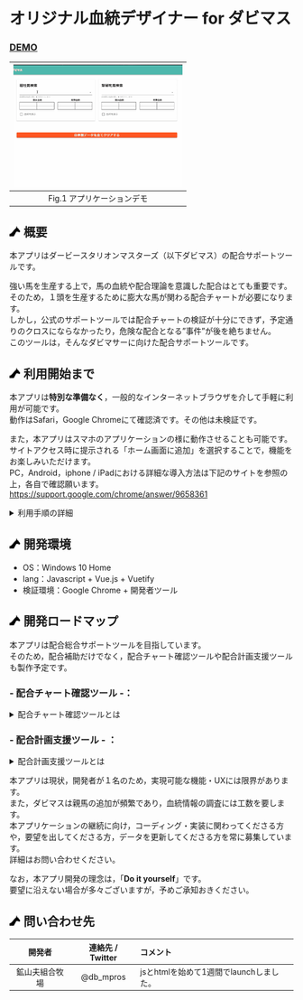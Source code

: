 # オリジナル血統デザイナー for ダビマス
### <b><U>DEMO</U></b>

|<img src="assets/Demo.gif" width=300px>| 
|:--:| 
| Fig.1 アプリケーションデモ |

## <img src="assets/uma.png" width=20px> 概要
本アプリはダービースタリオンマスターズ（以下ダビマス）の配合サポートツールです。


強い馬を生産する上で，馬の血統や配合理論を意識した配合はとても重要です。<br>
そのため，１頭を生産するために膨大な馬が関わる配合チャートが必要になります。<br>
しかし，公式のサポートツールでは配合チャートの検証が十分にできず，予定通りのクロスにならなかったり，危険な配合となる”事件”が後を絶ちません。<br>
このツールは，そんなダビマサーに向けた配合サポートツールです。<br>


## <img src="assets/uma.png" width=20px> 利用開始まで
本アプリは<b>特別な準備なく</b>，一般的なインターネットブラウザを介して手軽に利用が可能です。<br>
動作はSafari，Google Chromeにて確認済です。その他は未検証です。<br>

また，本アプリはスマホのアプリケーションの様に動作させることも可能です。<br>
サイトアクセス時に提示される「ホーム画面に追加」を選択することで，機能をお楽しみいただけます。<br>
PC，Android，iphone / iPadにおける詳細な導入方法は下記のサイトを参照の上，各自で確認願います。<br>
https://support.google.com/chrome/answer/9658361

<details><summary> 利用手順の詳細 </summary>


## <img src="assets/uma.png" width=20px> 利用方法
本アプリの画面をFig.2に示します。<br>
このうち，③ 産駒確認フィールド，④産駒登録フィールドは初期状態では描画されていません。<br>
| <img src="assets/field.png" width=256px alt="配合ツール">| 
|:--:| 
| Fig.2 操作画面 |

### -手順-
1. 馬名選択フィールドに，配合したい両親の名前を入力し選択
2. 両親が選択された場合，産駒確認フィールド，産駒登録フィールドが自動で描画
3. 産駒確認フィールドにて，配合理論（完璧な配合，面白い配合等）やクロス，血統等を確認
4. 産駒を親馬とする場合，産駒登録フィールド「産駒名入力」に名前を入力
5. "★ (産駒名)が正常に登録されました"と表示されれば，登録完了
6. 産駒を削除する場合，「自家製データをすべてクリアする」を選択

### -諸注意-

* 産駒は，Webブラウザ本体のローカルデータベースに保存されます。<br>このため，ブラウザのキャッシュクリア等で登録された産駒が消える可能性があります。
* 結果や産駒情報のバックアップ・ダウンロード機能は今のところ実装を予定しておりません。
* 配合結果は作成者が推測したアルゴリズムに基づくため，ゲーム内結果と異なる場合があります。
* 配合ミス等，本アプリケーションの結果に起因する如何なる被害に対しても，作成者はその責を負うものではありません。個人の判断に基づき利用してください。

</details>


## <img src="assets/uma.png" width=20px> 開発環境
* OS：Windows 10 Home
* lang：Javascript + Vue.js + Vuetify
* 検証環境：Google Chrome + 開発者ツール


## <img src="assets/uma.png" width=20px> 開発ロードマップ
本アプリは配合総合サポートツールを目指しています。<br>
そのため，配合補助だけでなく，配合チャート確認ツールや配合計画支援ツールも製作予定です。<br>



### - <b>配合チャート確認ツール</b> -：

<details><summary>配合チャート確認ツールとは</summary>
ゲーム内の配合掲示板のように「どの馬を，いつ掛け合わせるか」が一目で分かるツールです。<br>
現在開発は未着手ですが，クロス間違いや危険な配合予防には「配合シミュレータ」と「配合チャート確認ツール」が一体となることが重要だと考えており，今後の実装を予定しています。<br>
  
| <img src="assets/RoughSketch01.png" width=256px alt="配合ツール">| 
|:--:| 
| Fig.3 配合チャート確認ツールのラフスケッチ |
  
</details>


### - <b>配合計画支援ツール</b> - ：
<details><summary>配合計画支援ツールとは</summary>
配合チャートに基づき「どの馬を，どのタイミングで」生産するかを決定する配合計画を支援するツールです。

今までは，配合チャート作成→実行のギャップに潜む問題を解決するアプリケーションを紹介しました。<br>
一方で，特に，種側を薄める操作を伴う配合における問題はもう１つ存在します。<br>
<B>種側の作成タイミングをいつにするか</B>，です。

配合チャートを確認しつつ，牝馬と並行して牡馬を育てる作業は非常な苦労を伴い，この結果として<b>配合のし忘れ</b>をしてしまい，決して安くはない種ポイントをドブに捨てざるを得なかった人は少なくないと思います。<br>
このような問題に対し，牡馬の育成見積もり期間，牝馬の生産期間に基づき配合の投入順序を決めるサポートアプリケーションの開発を計画しています。<br></details>

本アプリは現状，開発者が１名のため，実現可能な機能・UXには限界があります。<br>
また，ダビマスは親馬の追加が頻繁であり，血統情報の調査には工数を要します。<br>
本アプリケーションの継続に向け，コーディング・実装に関わってくださる方や，要望を出してくださる方，データを更新してくださる方を常に募集しています。<br>詳細はお問い合わせください。

なお，本アプリ開発の理念は，「<b>Do it yourself</b>」です。<br>
要望に沿えない場合が多々ございますが，予めご承知おきください。

## <img src="assets/uma.png" width=20px> 問い合わせ先
|  開発者  |  連絡先 / Twitter  |  コメント  |
| :----: | :----: | :---- |
|  鉱山夫組合牧場  |  @db_mpros  |  jsとhtmlを始めて1週間でlaunchしました。  |
